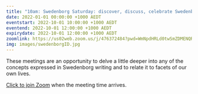```yaml
---
title: "10am: Swedenborg Saturday: discover, discuss, celebrate Swedenborg's life and writings"
date: 2022-01-01 00:00:00 +1000 AEDT
eventstart: 2022-10-01 10:00:00 +1000 AEDT
eventend: 2022-10-01 12:00:00 +1000 AEDT
expirydate: 2022-10-01 12:00:00 +1000 AEDT
zoomlink: https://us02web.zoom.us/j/476372484?pwd=WmNpdHRLd0twSmZDMENQRit3aE8zZz09
img: images/swedenborgID.jpg
---
```


These meetings are an opportunity to delve a little deeper into any of the concepts expressed in Swedenborg writing and to relate it to facets of our own lives.

[Click to join Zoom](https://us02web.zoom.us/j/476372484?pwd=WmNpdHRLd0twSmZDMENQRit3aE8zZz09) when the meeting time arrives.